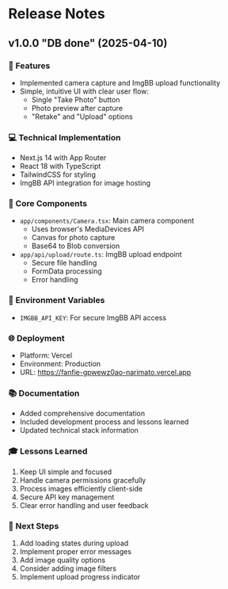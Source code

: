 # Release Notes

## v1.0.0 "DB done" (2025-04-10)

### 🎯 Features
- Implemented camera capture and ImgBB upload functionality
- Simple, intuitive UI with clear user flow:
  - Single "Take Photo" button
  - Photo preview after capture
  - "Retake" and "Upload" options

### 💻 Technical Implementation
- Next.js 14 with App Router
- React 18 with TypeScript
- TailwindCSS for styling
- ImgBB API integration for image hosting

### 🔧 Core Components
- `app/components/Camera.tsx`: Main camera component
  - Uses browser's MediaDevices API
  - Canvas for photo capture
  - Base64 to Blob conversion
- `app/api/upload/route.ts`: ImgBB upload endpoint
  - Secure file handling
  - FormData processing
  - Error handling

### 🔐 Environment Variables
- `IMGBB_API_KEY`: For secure ImgBB API access

### 🌐 Deployment
- Platform: Vercel
- Environment: Production
- URL: https://fanfie-gpwewz0ao-narimato.vercel.app

### 📚 Documentation
- Added comprehensive documentation
- Included development process and lessons learned
- Updated technical stack information

### 🎓 Lessons Learned
1. Keep UI simple and focused
2. Handle camera permissions gracefully
3. Process images efficiently client-side
4. Secure API key management
5. Clear error handling and user feedback

### 🚀 Next Steps
1. Add loading states during upload
2. Implement proper error messages
3. Add image quality options
4. Consider adding image filters
5. Implement upload progress indicator


